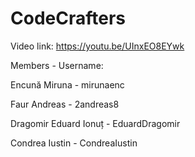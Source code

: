 # CodeCrafters

Video link: https://youtu.be/UInxEO8EYwk

Members - Username: 

Encună Miruna - mirunaenc

Faur Andreas - 2andreas8

Dragomir Eduard Ionuț - EduardDragomir

Condrea Iustin - CondreaIustin
